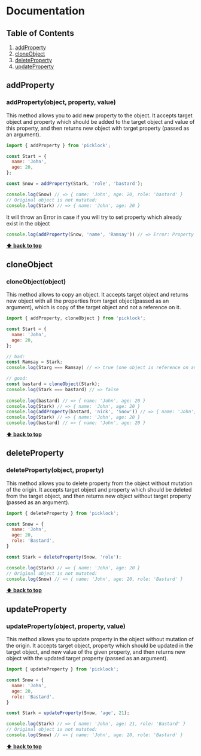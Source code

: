 # Documentation

## Table of Contents

1. [addProperty](#addproperty)
1. [cloneObject](#cloneobject)
1. [deleteProperty](#deleteproperty)
1. [updateProperty](#updateproperty)


## addProperty
### addProperty(object, property, value)
This method allows you to add **new** property to the object.
It accepts target object and property which should be added to the target object and value of this property, and then returns new object with target property (passed as an argument).

```javascript
import { addProperty } from 'picklock';

const Start = {
  name: 'John',
  age: 20,
};

const Snow = addProperty(Stark, 'role', 'bastard');

console.log(Snow) // => { name: 'John', age: 20, role: 'bastard' }
// Original object is not mutated:
console.log(Stark) // => { name: 'John', age: 20 }
```

It will throw an Error in case if you will try to set property which already exist in the object

```javascript
console.log(addProperty(Snow, 'name', 'Ramsay')) // => Error: Property 'name' already exists in target Object!
```
**[⬆ back to top](#documentation)**



## cloneObject
### cloneObject(object)
This method allows to copy an object.
It accepts target object and returns new object with all the properties from target object(passed as an argument), which is copy of the target object and not a reference on it.

```javascript
import { addProperty, cloneObject } from 'picklock';

const Start = {
  name: 'John',
  age: 20,
};

// bad:
const Ramsay = Stark;
console.log(Starg === Ramsay) // => true (one object is reference on another)

// good:
const bastard = cloneObject(Stark);
console.log(Stark === bastard) // => false
 
console.log(bastard) // => { name: 'John', age: 20 }
console.log(Stark) // => { name: 'John', age: 20 }
console.log(addProperty(bastard, 'nick', 'Snow')) // => { name: 'John', age: 20, nick: 'Snow' }
console.log(Stark) // => { name: 'John', age: 20 }
console.log(bastard) // => { name: 'John', age: 20 }
```
**[⬆ back to top](#documentation)**



## deleteProperty
### deleteProperty(object, property)

This method allows you to delete property from the object without mutation of the origin.
It accepts target object and property which should be deleted from the target object, and then returns new object without target property (passed as an argument).
```javascript
import { deleteProperty } from 'picklock';

const Snow = {
  name: 'John',
  age: 20,
  role: 'Bastard',
}

const Stark = deleteProperty(Snow, 'role');

console.log(Stark) // => { name: 'John', age: 20 }
// Original object is not mutated:
console.log(Snow) // => { name: 'John', age: 20, role: 'Bastard' }
```
**[⬆ back to top](#documentation)**



## updateProperty
### updateProperty(object, property, value)

This method allows you to update property in the object without mutation of the origin.
It accepts target object, property which should be updated in the target object, and new value of the given property, and then returns new object with the updated target property (passed as an argument).
```javascript
import { updateProperty } from 'picklock';

const Snow = {
  name: 'John',
  age: 20,
  role: 'Bastard',
}

const Stark = updateProperty(Snow, 'age', 21);

console.log(Stark) // => { name: 'John', age: 21, role: 'Bastard' }
// Original object is not mutated:
console.log(Snow) // => { name: 'John', age: 20, role: 'Bastard' }
```
**[⬆ back to top](#documentation)**

